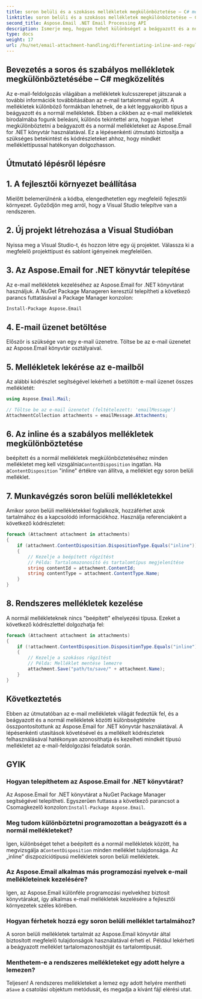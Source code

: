```yaml
---
title: soron belüli és a szokásos mellékletek megkülönböztetése – C# megközelítés
linktitle: soron belüli és a szokásos mellékletek megkülönböztetése – C# megközelítés
second_title: Aspose.Email .NET Email Processing API
description: Ismerje meg, hogyan tehet különbséget a beágyazott és a normál e-mail mellékletek között az Aspose.Email for .NET használatával. Átfogó útmutató kódpéldákkal.
type: docs
weight: 17
url: /hu/net/email-attachment-handling/differentiating-inline-and-regular-attachments-csharp-approach/
---
```


## Bevezetés a soros és szabályos mellékletek megkülönböztetésébe – C# megközelítés

Az e-mail-feldolgozás világában a mellékletek kulcsszerepet játszanak a további információk továbbításában az e-mail tartalommal együtt. A mellékletek különböző formákban lehetnek, de a két leggyakoribb típus a beágyazott és a normál mellékletek. Ebben a cikkben az e-mail mellékletek birodalmába fogunk beleásni, különös tekintettel arra, hogyan lehet megkülönböztetni a beágyazott és a normál mellékleteket az Aspose.Email for .NET könyvtár használatával. Ez a lépésenkénti útmutató biztosítja a szükséges betekintést és kódrészleteket ahhoz, hogy mindkét melléklettípussal hatékonyan dolgozhasson.

## Útmutató lépésről lépésre

## 1. A fejlesztői környezet beállítása

Mielőtt belemerülnénk a kódba, elengedhetetlen egy megfelelő fejlesztői környezet. Győződjön meg arról, hogy a Visual Studio telepítve van a rendszeren.

## 2. Új projekt létrehozása a Visual Studióban

Nyissa meg a Visual Studio-t, és hozzon létre egy új projektet. Válassza ki a megfelelő projekttípust és sablont igényeinek megfelelően.

## 3. Az Aspose.Email for .NET könyvtár telepítése

Az e-mail mellékletek kezeléséhez az Aspose.Email for .NET könyvtárat használjuk. A NuGet Package Manageren keresztül telepítheti a következő parancs futtatásával a Package Manager konzolon:

```bash
Install-Package Aspose.Email
```

## 4. E-mail üzenet betöltése

Először is szüksége van egy e-mail üzenetre. Töltse be az e-mail üzenetet az Aspose.Email könyvtár osztályaival.

## 5. Mellékletek lekérése az e-mailből

Az alábbi kódrészlet segítségével lekérheti a betöltött e-mail üzenet összes mellékletét:

```csharp
using Aspose.Email.Mail;

// Töltse be az e-mail üzenetet (feltételezett: 'emailMessage')
AttachmentCollection attachments = emailMessage.Attachments;
```

## 6. Az inline és a szabályos mellékletek megkülönböztetése

 beépített és a normál mellékletek megkülönböztetéséhez minden mellékletet meg kell vizsgálnia`ContentDisposition` ingatlan. Ha a`ContentDisposition` "inline" értékre van állítva, a melléklet egy soron belüli melléklet.

## 7. Munkavégzés soron belüli mellékletekkel

Amikor soron belüli mellékletekkel foglalkozik, hozzáférhet azok tartalmához és a kapcsolódó információkhoz. Használja referenciaként a következő kódrészletet:

```csharp
foreach (Attachment attachment in attachments)
{
    if (attachment.ContentDisposition.DispositionType.Equals("inline"))
    {
        // Kezelje a beépített rögzítést
        // Példa: Tartalomazonosító és tartalomtípus megjelenítése
        string contentId = attachment.ContentId;
        string contentType = attachment.ContentType.Name;
    }
}
```

## 8. Rendszeres mellékletek kezelése

A normál mellékleteknek nincs "beépített" elhelyezési típusa. Ezeket a következő kódrészlettel dolgozhatja fel:

```csharp
foreach (Attachment attachment in attachments)
{
    if (!attachment.ContentDisposition.DispositionType.Equals("inline"))
    {
        // Kezelje a szokásos rögzítést
        // Példa: Melléklet mentése lemezre
        attachment.Save("path/to/save/" + attachment.Name);
    }
}
```

## Következtetés

Ebben az útmutatóban az e-mail mellékletek világát fedeztük fel, és a beágyazott és a normál mellékletek közötti különbségtételre összpontosítottunk az Aspose.Email for .NET könyvtár használatával. A lépésenkénti utasítások követésével és a mellékelt kódrészletek felhasználásával hatékonyan azonosíthatja és kezelheti mindkét típusú mellékletet az e-mail-feldolgozási feladatok során.

## GYIK

### Hogyan telepíthetem az Aspose.Email for .NET könyvtárat?

 Az Aspose.Email for .NET könyvtárat a NuGet Package Manager segítségével telepítheti. Egyszerűen futtassa a következő parancsot a Csomagkezelő konzolon:`Install-Package Aspose.Email`.

### Meg tudom különböztetni programozottan a beágyazott és a normál mellékleteket?

 Igen, különbséget tehet a beépített és a normál mellékletek között, ha megvizsgálja a`ContentDisposition` minden melléklet tulajdonsága. Az „inline” diszpozíciótípusú mellékletek soron belüli mellékletek.

### Az Aspose.Email alkalmas más programozási nyelvek e-mail mellékleteinek kezelésére?

Igen, az Aspose.Email különféle programozási nyelvekhez biztosít könyvtárakat, így alkalmas e-mail mellékletek kezelésére a fejlesztői környezetek széles körében.

### Hogyan férhetek hozzá egy soron belüli melléklet tartalmához?

A soron belüli mellékletek tartalmát az Aspose.Email könyvtár által biztosított megfelelő tulajdonságok használatával érheti el. Például lekérheti a beágyazott melléklet tartalomazonosítóját és tartalomtípusát.

### Menthetem-e a rendszeres mellékleteket egy adott helyre a lemezen?

 Teljesen! A rendszeres mellékleteket a lemez egy adott helyére mentheti a`Save` a csatolási objektum metódusát, és megadja a kívánt fájl elérési utat.